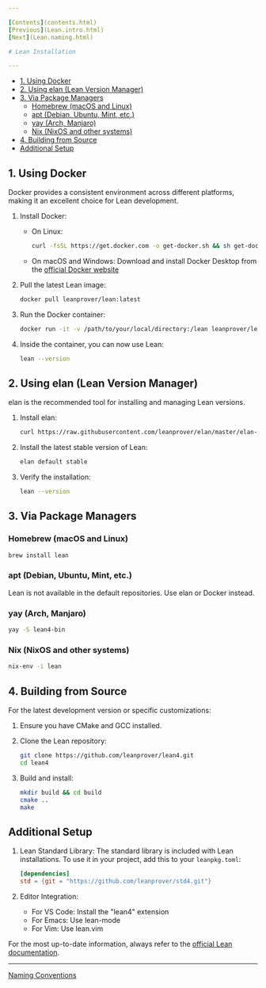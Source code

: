 ```yaml
---

[Contents](contents.html)
[Previous](Lean.intro.html)
[Next](Lean.naming.html)

# Lean Installation

---
```


- [1. Using Docker](#1-using-docker)
- [2. Using elan (Lean Version Manager)](#2-using-elan-lean-version-manager)
- [3. Via Package Managers](#3-via-package-managers)
  - [Homebrew (macOS and Linux)](#homebrew-macos-and-linux)
  - [apt (Debian, Ubuntu, Mint, etc.)](#apt-debian-ubuntu-mint-etc)
  - [yay (Arch, Manjaro)](#yay-arch-manjaro)
  - [Nix (NixOS and other systems)](#nix-nixos-and-other-systems)
- [4. Building from Source](#4-building-from-source)
- [Additional Setup](#additional-setup)

## 1. Using Docker

Docker provides a consistent environment across different platforms, making it an excellent choice for Lean development.

1. Install Docker:

   - On Linux:

     ```bash
     curl -fsSL https://get.docker.com -o get-docker.sh && sh get-docker.sh
     ```

   - On macOS and Windows: Download and install Docker Desktop from the [official Docker website](https://www.docker.com/products/docker-desktop)

2. Pull the latest Lean image:

   ```bash
   docker pull leanprover/lean:latest
   ```

3. Run the Docker container:

   ```bash
   docker run -it -v /path/to/your/local/directory:/lean leanprover/lean:latest
   ```

4. Inside the container, you can now use Lean:

   ```bash
   lean --version
   ```

## 2. Using elan (Lean Version Manager)

elan is the recommended tool for installing and managing Lean versions.

1. Install elan:

   ```bash
   curl https://raw.githubusercontent.com/leanprover/elan/master/elan-init.sh -sSf | sh
   ```

2. Install the latest stable version of Lean:

   ```bash
   elan default stable
   ```

3. Verify the installation:

   ```bash
   lean --version
   ```

## 3. Via Package Managers

### Homebrew (macOS and Linux)

```bash
brew install lean
```

### apt (Debian, Ubuntu, Mint, etc.)

Lean is not available in the default repositories. Use elan or Docker instead.

### yay (Arch, Manjaro)

```bash
yay -S lean4-bin
```

### Nix (NixOS and other systems)

```bash
nix-env -i lean
```

## 4. Building from Source

For the latest development version or specific customizations:

1. Ensure you have CMake and GCC installed.

2. Clone the Lean repository:

   ```bash
   git clone https://github.com/leanprover/lean4.git
   cd lean4
   ```

3. Build and install:

   ```bash
   mkdir build && cd build
   cmake ..
   make
   ```

## Additional Setup

1. Lean Standard Library:
   The standard library is included with Lean installations. To use it in your project, add this to your `leanpkg.toml`:

   ```toml
   [dependencies]
   std = {git = "https://github.com/leanprover/std4.git"}
   ```

2. Editor Integration:
   - For VS Code: Install the "lean4" extension
   - For Emacs: Use lean-mode
   - For Vim: Use lean.vim

For the most up-to-date information, always refer to the [official Lean documentation](https://leanprover.github.io/lean4/doc/).

---

[Naming Conventions](./Lean.naming.html)
